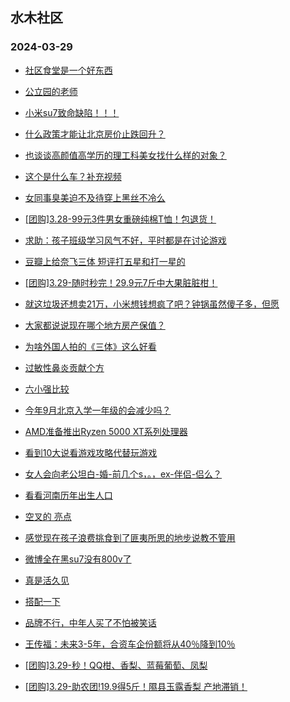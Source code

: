 ## 水木社区 
### 2024-03-29

+ [社区食堂是一个好东西](https://www.mysmth.net/nForum/article/WorkingLife/13266)

+ [公立园的老师](https://www.mysmth.net/nForum/article/FamilyLife/1766637769)

+ [小米su7致命缺陷！！！](https://www.mysmth.net/nForum/article/GreenAuto/1516566)

+ [什么政策才能让北京房价止跌回升？](https://www.mysmth.net/nForum/article/OurEstate/2931928)

+ [也谈谈高颜值高学历的理工科美女找什么样的对象？](https://www.mysmth.net/nForum/article/Age/20351182)

+ [这个是什么车？补充视频](https://www.mysmth.net/nForum/article/AutoWorld/1944798757)

+ [女同事臭美迫不及待穿上黑丝不冷么](https://www.mysmth.net/nForum/article/FashionShow/505847)

+ [[团购]3.28-99元3件男女重磅纯棉T恤！包退货！](https://www.mysmth.net/nForum/article/ADAgent_TG/1319481)

+ [求助：孩子班级学习风气不好，平时都是在讨论游戏](https://www.mysmth.net/nForum/article/ChildEducation/2366421)

+ [豆瓣上给奈飞三体 短评打五星和打一星的](https://www.mysmth.net/nForum/article/OMTV/743725)

+ [[团购]3.29-随时秒完！29.9元7斤中大果脏脏柑！](https://www.mysmth.net/nForum/article/ADAgent_TG/1319530)

+ [就这垃圾还想卖21万，小米想钱想疯了吧？钟锅虽然傻子多，但愿](https://www.mysmth.net/nForum/article/GreenAuto/1518506)

+ [大家都说说现在哪个地方房产保值？](https://www.mysmth.net/nForum/article/OurEstate/2931072)

+ [为啥外国人拍的《三体》这么好看](https://www.mysmth.net/nForum/article/TV/1678654)

+ [过敏性鼻炎贡献个方](https://www.mysmth.net/nForum/article/FamilyLife/1766631529)

+ [六小强比较](https://www.mysmth.net/nForum/article/ChildEducation/2367098)

+ [今年9月北京入学一年级的会减少吗？](https://www.mysmth.net/nForum/article/SchoolEstate/1381826)

+ [AMD准备推出Ryzen 5000 XT系列处理器](https://www.mysmth.net/nForum/article/CompMarket/544316298)

+ [看到10大说看游戏攻略代替玩游戏](https://www.mysmth.net/nForum/article/Game/171242)

+ [女人会向老公坦白-婚-前几个s，。，ex-伴侣-侣么？](https://www.mysmth.net/nForum/article/Love/6292050)

+ [看看河南历年出生人口](https://www.mysmth.net/nForum/article/FamilyLife/1766639167)

+ [空叉的 亮点](https://www.mysmth.net/nForum/article/Aero/432865)

+ [感觉现在孩子浪费挑食到了匪夷所思的地步说教不管用](https://www.mysmth.net/nForum/article/ChildEducation/2367137)

+ [微博全在黑su7没有800v了](https://www.mysmth.net/nForum/article/GreenAuto/1518157)

+ [真是活久见](https://www.mysmth.net/nForum/article/QingJiao/855096)

+ [搭配一下](https://www.mysmth.net/nForum/article/FashionShow/505972)

+ [品牌不行，中年人买了不怕被笑话](https://www.mysmth.net/nForum/article/GreenAuto/1518797)

+ [王传福：未来3-5年，合资车企份额将从40％降到10％](https://www.mysmth.net/nForum/article/AutoWorld/1944799322)

+ [[团购]3.29-秒！QQ柑、香梨、蓝莓葡萄、凤梨](https://www.mysmth.net/nForum/article/ADAgent_TG/1319530)

+ [[团购]3.29-助农团!19.9得5斤！隰县玉露香梨 产地滞销！](https://www.mysmth.net/nForum/article/ADAgent_TG/1319530)

